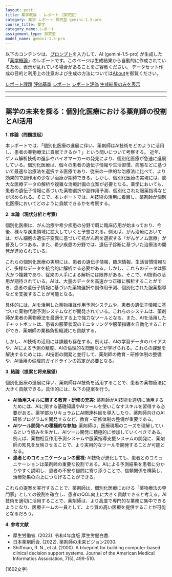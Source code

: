 ```yaml
---
layout: post
title: 薬学概論 - レポート (探究型)
category: 薬学 レポート 探究型 gemini-1.5-pro
course_title: 薬学
category_name: レポート
assignment_type: 探究型
model_name: gemini-1.5-pro
---
```


以下のコンテンツは、[プロンプト](https://github.com/takedatoshiyuki/synthetic_assignments/tree/main/generated/薬学/gemini-1.5-pro/prompt_レポート-探究型.md)を入力して、AI (gemini-1.5-pro) が生成した「[薬学概論](/contents/薬学/)」のレポートです。このページは生成結果から自動的に作成されているため、表示が乱れている場合があることをご容赦ください。
データセット作成の目的と利用上の注意および生成の方法については[About](/About)を御覧ください。

[レポート課題](../レポート課題-探究型)
[評価基準](../評価基準-探究型)
[レポート](../レポート-探究型)
[レポート評価](../レポート評価-探究型)
[生成結果のみを表示](https://github.com/takedatoshiyuki/synthetic_assignments/tree/main/generated/薬学/gemini-1.5-pro/レポート-探究型.md)
  

***
***
  
## 薬学の未来を探る：個別化医療における薬剤師の役割とAI活用

**1. 序論（問題提起）**

本レポートでは、「個別化医療の進展に伴い、薬剤師はAI技術をどのように活用し、患者の薬物療法に貢献できるか？」という問いについて考察する。  近年、ゲノム解析技術の進歩やバイオマーカーの発見により、個別化医療が急速に進展している。個別化医療は、個々の患者の遺伝子情報や生活習慣、病態などに基づいて最適な治療法を選択する医療であり、従来の一律的な治療法に比べて、より効果的で副作用の少ない治療が期待できる。しかし、個別化医療の実現には、膨大な医療データの解析や複雑な治療計画の立案が必要となる。薬学においても、患者の遺伝子情報に基づいた薬物選択や副作用予測、個別化された服薬指導などが求められる。そこで、本レポートでは、AI技術の活用に着目し、薬剤師が個別化医療においてどのように貢献できるかを考察する。


**2. 本論（現状分析と考察）**

個別化医療は、がん治療や希少疾患の分野で既に臨床応用が始まっており、今後、様々な疾患領域に拡大していくと予想される。例えば、がん治療においては、がん細胞の遺伝子変異に基づいて抗がん剤を選択する「がんゲノム医療」が普及しつつある。また、希少疾患の分野では、遺伝子診断に基づいた治療法の開発が進められている。

これらの個別化医療の実現には、患者の遺伝子情報、臨床情報、生活習慣情報など、多様なデータを統合的に解析する必要がある。しかし、これらのデータは膨大かつ複雑であり、従来の人手による解析には限界がある。そこで、AI技術の活用が期待されている。AIは、大量のデータを高速かつ正確に解析することができ、患者の遺伝子情報に基づいた薬物選択や副作用予測、個別化された服薬指導などを支援することが可能となる。

具体的には、AIを活用した薬物相互作用予測システムや、患者の遺伝子情報に基づいた薬物代謝予測システムなどが開発されている。これらのシステムは、薬剤師が患者の薬物療法を最適化する上で強力なツールとなる。また、AIを活用したチャットボットは、患者の服薬状況のモニタリングや服薬指導を自動化することができ、薬剤師の業務負担軽減にも貢献する。

しかし、AI技術の活用には課題も存在する。例えば、AIの学習データのバイアスや、AIによる予測の精度、AIの倫理的な問題などが挙げられる。これらの課題を解決するためには、AI技術の開発と並行して、薬剤師の教育・研修体制の整備や、AI活用の倫理的ガイドラインの策定が必要となる。


**3. 結論（提案と将来展望）**

個別化医療の進展に伴い、薬剤師はAI技術を活用することで、患者の薬物療法に大きく貢献できる。具体的には、以下の提案を行う。

* **AI活用スキルに関する教育・研修の充実:** 薬剤師がAI技術を適切に活用するためには、AIに関する基礎知識やAIツールを使いこなすスキルを習得する必要がある。薬学部カリキュラムにAI関連科目を導入したり、薬剤師向けのAI研修プログラムを開発するなど、教育・研修体制の整備が重要である。
* **AIツール開発への積極的な参加:** 薬剤師は、医療現場のニーズを理解しているという強みを生かし、AIツール開発に積極的に参加していくべきである。例えば、薬物相互作用予測システムや服薬指導支援システムの開発に、薬剤師の知見を反映させることで、より実用的なツールを開発することが可能となる。
* **患者とのコミュニケーションの重視:** AI技術が進化しても、患者とのコミュニケーションは薬剤師の重要な役割である。AIによる予測結果を患者に分かりやすく説明し、患者の不安や疑問に寄り添うことで、信頼関係を構築し、治療効果の向上につなげることができる。

これらの提案を実行することで、薬剤師は、個別化医療における「薬物療法の専門家」としての役割を確立し、患者のQOL向上に大きく貢献できると考える。AI技術を適切に活用することで、薬剤師は、より高度で専門的な業務に集中できるようになり、医療チームの一員として、より質の高い医療を提供することが可能となるだろう。


**4. 参考文献**

* 厚生労働省. (2023). 令和4年度版 厚生労働白書.
* 日本薬剤師会. (2022). 薬剤師の未来ビジョン2030.
* Shiffman, R. N., et al. (2000).  A blueprint for building computer-based clinical decision support systems. Journal of the American Medical Informatics Association, 7(5), 499-510.


(1602文字)
